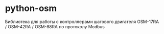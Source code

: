 # python-osm #

Библиотека для работы с контроллерами шагового двигателя OSM-17RA / OSM-42RA / OSM-88RA по протоколу Modbus
